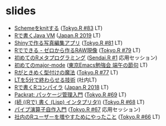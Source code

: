 # slides

- [Schemeをknitする](https://igjit.github.io/slides/2020/01/knitscm/#/) ([Tokyo.R #83](https://tokyor.connpass.com/event/161709/) LT)
- [Rで書くJava VM](https://igjit.github.io/slides/2019/12/jvmrr/#/) ([Japan.R 2019](https://japanr.connpass.com/event/154070/) LT)
- [Shinyで作る写真編集アプリ](https://igjit.github.io/slides/2019/09/shinyroom/#/) ([Tokyo.R #81](https://tokyor.connpass.com/event/141318/) LT)
- [Rでできる - ゼロから作るRAW現像](https://igjit.github.io/slides/2019/06/raw-processing-r/#/) ([Tokyo.R #79](https://tokyor.connpass.com/event/135622/) LT)
- [初めてのRメタプログラミング](https://igjit.github.io/slides/2019/05/metaprogramming-r/#/) ([Sendai.R #1](https://sendair.connpass.com/event/123977/) 応用セッション)
- [初めてのmajor-mode](https://igjit.github.io/slides/2019/05/major-mode/#/) ([東京Emacs勉強会 端午の節句](https://tokyo-emacs.connpass.com/event/128038/) LT)
- [Rがときめく型付けの魔法](https://igjit.github.io/slides/2019/04/typrr/#/) ([Tokyo.R #77](https://tokyor.connpass.com/event/125793/) LT)
- [LTを5分で終わらせる技術](https://igjit.github.io/slides/2019/01/lt-in-5minutes/#/) (社内LT)
- [Rで書くRコンパイラ](https://igjit.github.io/slides/2018/12/nrc/#/) ([Japan.R 2018](https://japanr.connpass.com/event/105802/) LT)
- [Packrat: パッケージ管理入門](https://igjit.github.io/slides/2018/04/packrat_intro/#/) ([Tokyo.R #69](https://atnd.org/events/96013) LT)
- [(続 ((Rで) 書く (Lisp) インタプリタ))](https://igjit.github.io/slides/2018/03/lisprr/#/) ([Tokyo.R #68](https://atnd.org/events/94785) LT)
- [パイプ演算子自作入門](https://igjit.github.io/slides/2018/01/tiny_pipe/#/) ([Tokyo.R #67](https://atnd.org/events/93829) 応用セッション)
- [社内のRユーザーを増やすためにやったこと](https://igjit.github.io/slides/2017/12/r_users/) ([Tokyo.R #66](https://atnd.org/events/92993) LT)
